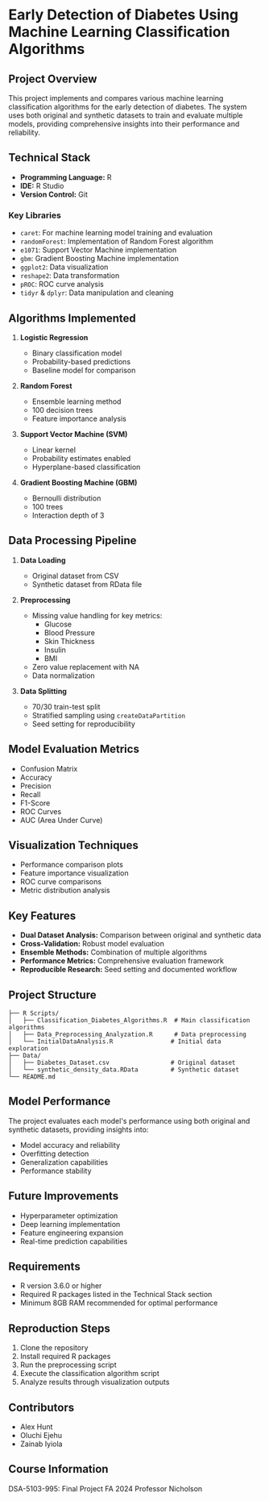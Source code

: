 # Early Detection of Diabetes Using Machine Learning Classification Algorithms

## Project Overview
This project implements and compares various machine learning classification algorithms for the early detection of diabetes. The system uses both original and synthetic datasets to train and evaluate multiple models, providing comprehensive insights into their performance and reliability.

## Technical Stack
- **Programming Language:** R
- **IDE:** R Studio
- **Version Control:** Git

### Key Libraries
- `caret`: For machine learning model training and evaluation
- `randomForest`: Implementation of Random Forest algorithm
- `e1071`: Support Vector Machine implementation
- `gbm`: Gradient Boosting Machine implementation
- `ggplot2`: Data visualization
- `reshape2`: Data transformation
- `pROC`: ROC curve analysis
- `tidyr` & `dplyr`: Data manipulation and cleaning

## Algorithms Implemented
1. **Logistic Regression**
   - Binary classification model
   - Probability-based predictions
   - Baseline model for comparison

2. **Random Forest**
   - Ensemble learning method
   - 100 decision trees
   - Feature importance analysis

3. **Support Vector Machine (SVM)**
   - Linear kernel
   - Probability estimates enabled
   - Hyperplane-based classification

4. **Gradient Boosting Machine (GBM)**
   - Bernoulli distribution
   - 100 trees
   - Interaction depth of 3

## Data Processing Pipeline
1. **Data Loading**
   - Original dataset from CSV
   - Synthetic dataset from RData file

2. **Preprocessing**
   - Missing value handling for key metrics:
     - Glucose
     - Blood Pressure
     - Skin Thickness
     - Insulin
     - BMI
   - Zero value replacement with NA
   - Data normalization

3. **Data Splitting**
   - 70/30 train-test split
   - Stratified sampling using `createDataPartition`
   - Seed setting for reproducibility

## Model Evaluation Metrics
- Confusion Matrix
- Accuracy
- Precision
- Recall
- F1-Score
- ROC Curves
- AUC (Area Under Curve)

## Visualization Techniques
- Performance comparison plots
- Feature importance visualization
- ROC curve comparisons
- Metric distribution analysis

## Key Features
- **Dual Dataset Analysis:** Comparison between original and synthetic data
- **Cross-Validation:** Robust model evaluation
- **Ensemble Methods:** Combination of multiple algorithms
- **Performance Metrics:** Comprehensive evaluation framework
- **Reproducible Research:** Seed setting and documented workflow

## Project Structure
```
├── R Scripts/
│   ├── Classification_Diabetes_Algorithms.R  # Main classification algorithms
│   ├── Data_Preprocessing_Analyzation.R      # Data preprocessing
│   └── InitialDataAnalysis.R                # Initial data exploration
├── Data/
│   ├── Diabetes_Dataset.csv                 # Original dataset
│   └── synthetic_density_data.RData         # Synthetic dataset
└── README.md
```

## Model Performance
The project evaluates each model's performance using both original and synthetic datasets, providing insights into:
- Model accuracy and reliability
- Overfitting detection
- Generalization capabilities
- Performance stability

## Future Improvements
- Hyperparameter optimization
- Deep learning implementation
- Feature engineering expansion
- Real-time prediction capabilities

## Requirements
- R version 3.6.0 or higher
- Required R packages listed in the Technical Stack section
- Minimum 8GB RAM recommended for optimal performance

## Reproduction Steps
1. Clone the repository
2. Install required R packages
3. Run the preprocessing script
4. Execute the classification algorithm script
5. Analyze results through visualization outputs

## Contributors
- Alex Hunt
- Oluchi Ejehu
- Zainab Iyiola

## Course Information
DSA-5103-995: Final Project FA 2024
Professor Nicholson
